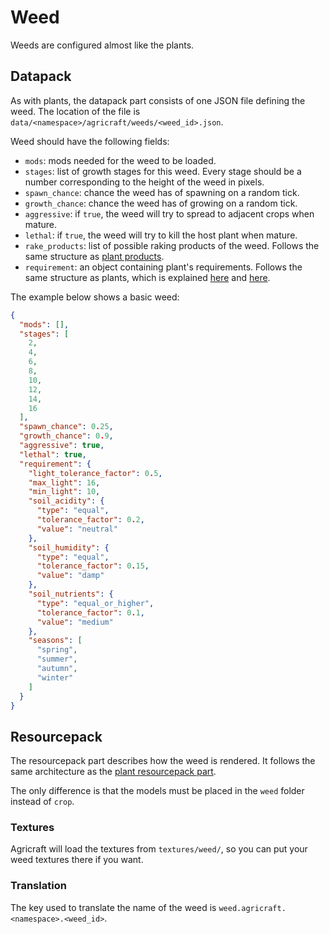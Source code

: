 # Weed

Weeds are configured almost like the plants.

## Datapack

As with plants, the datapack part consists of one JSON file defining the weed. The location of the file is `data/<namespace>/agricraft/weeds/<weed_id>.json`.

Weed should have the following fields:
- `mods`: mods needed for the weed to be loaded.
- `stages`: list of growth stages for this weed. Every stage should be a number corresponding to the height of the weed in pixels.
- `spawn_chance`: chance the weed has of spawning on a random tick.
- `growth_chance`: chance the weed has of growing on a random tick.
- `aggressive`: if `true`, the weed will try to spread to adjacent crops when mature.
- `lethal`: if `true`, the weed will try to kill the host plant when mature.
- `rake_products`: list of possible raking products of the weed. Follows the same structure as [plant products](./plant.mdx#adding-plant-products).
- `requirement`: an object containing plant's requirements. Follows the same structure as plants, which is explained [here](./plant.mdx#creating-a-simple-plant) and [here](./plant.mdx#adding-additional-requirements).


The example below shows a basic weed:
```json
{
  "mods": [],
  "stages": [
    2,
    4,
    6,
    8,
    10,
    12,
    14,
    16
  ],
  "spawn_chance": 0.25,
  "growth_chance": 0.9,
  "aggressive": true,
  "lethal": true,
  "requirement": {
    "light_tolerance_factor": 0.5,
    "max_light": 16,
    "min_light": 10,
    "soil_acidity": {
      "type": "equal",
      "tolerance_factor": 0.2,
      "value": "neutral"
    },
    "soil_humidity": {
      "type": "equal",
      "tolerance_factor": 0.15,
      "value": "damp"
    },
    "soil_nutrients": {
      "type": "equal_or_higher",
      "tolerance_factor": 0.1,
      "value": "medium"
    },
    "seasons": [
      "spring",
      "summer",
      "autumn",
      "winter"
    ]
  }
}
```

## Resourcepack

The resourcepack part describes how the weed is rendered. It follows the same architecture as the [plant resourcepack part](./plant.mdx#resourcepack).

The only difference is that the models must be placed in the `weed` folder instead of `crop`.

### Textures

Agricraft will load the textures from `textures/weed/`, so you can put your weed textures there if you want.

### Translation

The key used to translate the name of the weed is `weed.agricraft.<namespace>.<weed_id>`.
